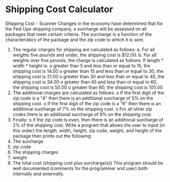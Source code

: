 # Shipping Cost Calculator
Shipping Cost - Scanner
Changes in the economy have determined that for the Fed-Ups shipping company, a
surcharge will be assessed on all packages that meet certain criteria. The surcharge is a
function of the characteristics of the package and the zip code to which it is sent.
1. The regular charges for shipping are calculated as follows:
 a. For all weights five pounds and under, the shipping cost is $12.00.
 b. For all weights over five pounds, the charge is calculated as follows:
 If length * width * height is:
o greater than 5 and less than or equal to 15, the shipping cost is 14.00
o greater than 15 and less than or equal to 30, the shipping cost is 21.00
o greater than 30 and less than or equal to 45, the shipping cost is 34.00
o greater than 45 and less than or equal to 60, the shipping cost is 50.00
o greater than 60, the shipping cost is 105.00
2. The additional charges are calculated as follows:
o If the first digit of the zip code is a "4" then there is an additional surcharge of
5% on the shipping cost.
o If the first digit of the zip code is a "6" then there is an additional surcharge of
7% on the shipping cost.
o For all other zip codes there is an additional surcharge of 9% on the shipping
cost.
3. Finally:
o if the zip code is even, then there is an additional surcharge of 2% of the
shipping cost.
 Write a program that allows the user to input (in this order) the length, width, height,
zip code, weight, and height of the package then prints out the following:
1. The surcharge
2. zip code
3. The shipping charges
4. weight
5. The total cost (shipping cost plus surcharge(s))
This program should be well documented (comments for the programmer and user)
both internally and externally.
